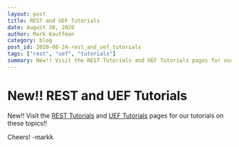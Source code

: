 ```yaml
---
layout: post
title: REST and UEF Tutorials
date: August 30, 2020
author: Mark Kauffman
category: blog
post_id: 2020-08-24-rest_and_uef_tutorials
tags: ["rest", "uef", "tutorials"]
summary: New!! Visit the REST Tutorials and UEF Tutorials pages for our tutorials on these topics!!
---
```


# New!! REST and UEF Tutorials

New!! Visit the [REST Tutorials](https://docs.anthology.com/docs/rest-apis/learn/getting-started/rest_apis-learn-getting-started-tutorials) and [UEF Tutorials](https://docs.anthology.com/docs/rest-apis/premium-apis/uef/Tutorials) pages for our tutorials on these topics!!

Cheers!
-markk
